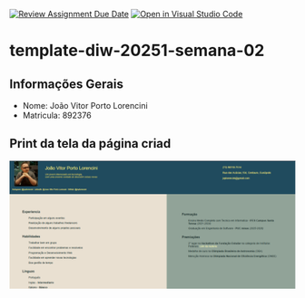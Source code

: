 [![Review Assignment Due Date](https://classroom.github.com/assets/deadline-readme-button-22041afd0340ce965d47ae6ef1cefeee28c7c493a6346c4f15d667ab976d596c.svg)](https://classroom.github.com/a/T_SLJQ6l)
[![Open in Visual Studio Code](https://classroom.github.com/assets/open-in-vscode-2e0aaae1b6195c2367325f4f02e2d04e9abb55f0b24a779b69b11b9e10269abc.svg)](https://classroom.github.com/online_ide?assignment_repo_id=18356792&assignment_repo_type=AssignmentRepo)
# template-diw-20251-semana-02

## Informações Gerais
- Nome: João Vitor Porto Lorencini
- Matricula: 892376

## Print da tela da página criad
<img src="prints/Print.png" alt="print da tela da pagina do curriculo">